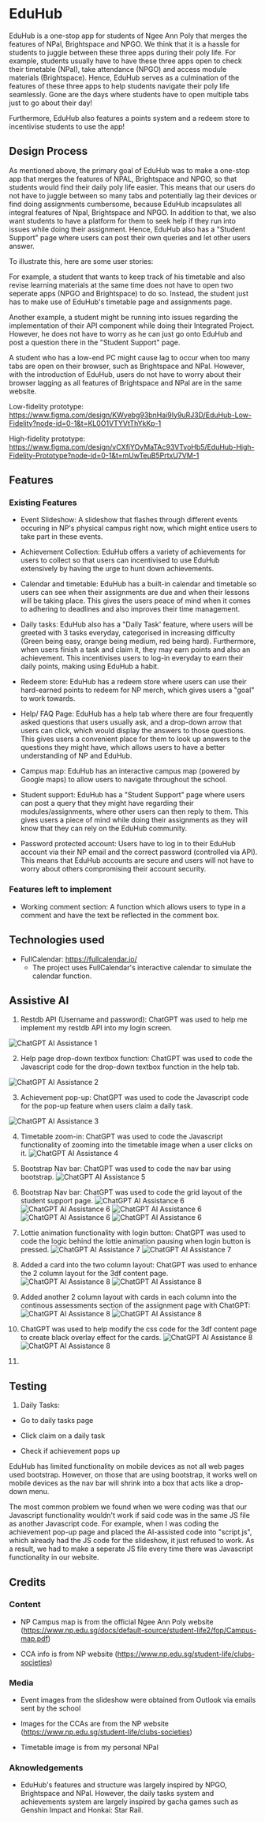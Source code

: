 # EduHub

EduHub is a one-stop app for students of Ngee Ann Poly that merges the features of NPal, Brightspace and NPGO. We think that it is a hassle for students to juggle between these three apps during their poly life. For example, students usually have to have these three apps open to check their timetable (NPal), take attendance (NPGO) and access module materials (Brightspace). Hence, EduHub serves as a culmination of the features of these three apps to help students navigate their poly life seamlessly. Gone are the days where students have to open multiple tabs just to go about their day!

Furthermore, EduHub also features a points system and a redeem store to incentivise students to use the app!

## Design Process

As mentioned above, the primary goal of EduHub was to make a one-stop app that merges the features of NPAL, Brightspace and NPGO, so that students would find their daily poly life easier. This means that our users do not have to juggle between so many tabs and potentially lag their devices or find doing assignments cumbersome, because EduHub incapsulates all integral features of Npal, Brightspace and NPGO. In addition to that, we also want students to have a platform for them to seek help if they run into issues while doing their assignment. Hence, EduHub also has a "Student Support" page where users can post their own queries and let other users answer.

To illustrate this, here are some user stories:

For example, a student that wants to keep track of his timetable and also revise learning materials at the same time does not have to open two seperate apps (NPGO and Brightspace) to do so. Instead, the student just has to make use of EduHub's timetable page and assignments page.

Another example, a student might be running into issues regarding the implementation of their API component while doing their Integrated Project. However, he does not have to worry as he can just go onto EduHub and post a question there in the "Student Support" page.

A student who has a low-end PC might cause lag to occur when too many tabs are open on their browser, such as Brightspace and NPal. However, with the introduction of EduHub, users do not have to worry about their browser lagging as all features of Brightspace and NPal are in the same website.

Low-fidelity prototype: https://www.figma.com/design/KWyebg93bnHai9Iy9uRJ3D/EduHub-Low-Fidelity?node-id=0-1&t=KL0O1VTYVtThYkKp-1

High-fidelity prototype: https://www.figma.com/design/vCXfjYOyMaTAc93VTvoHb5/EduHub-High-Fidelity-Prototype?node-id=0-1&t=mUwTeuB5PrtxU7VM-1

## Features

### Existing Features

- Event Slideshow: A slideshow that flashes through different events occuring in NP's physical campus right now, which might entice users to take part in these events.

- Achievement Collection: EduHub offers a variety of achievements for users to collect so that users can incentivised to use EduHub extensively by having the urge to hunt down achievements.

- Calendar and timetable: EduHub has a built-in calendar and timetable so users can see when their assignments are due and when their lessons will be taking place. This gives the users peace of mind when it comes to adhering to deadlines and also improves their time management.

- Daily tasks: EduHub also has a "Daily Task' feature, where users will be greeted with 3 tasks everyday, categorised in increasing difficulty (Green being easy, orange being medium, red being hard). Furthermore, when users finish a task and claim it, they may earn points and also an achievement. This incentivises users to log-in everyday to earn their daily points, making using EduHub a habit.

- Redeem store: EduHub has a redeem store where users can use their hard-earned points to redeem for NP merch, which gives users a "goal" to work towards.

- Help/ FAQ Page: EduHub has a help tab where there are four frequently asked questions that users usually ask, and a drop-down arrow that users can click, which would display the answers to those questions. This gives users a convenient place for them to look up answers to the questions they might have, which allows users to have a better understanding of NP and EduHub.

- Campus map: EduHub has an interactive campus map (powered by Google maps) to allow users to navigate throughout the school.

- Student support: EduHub has a "Student Support" page where users can post a query that they might have regarding their modules/assignments, where other users can then reply to them. This gives users a piece of mind while doing their assignments as they will know that they can rely on the EduHub community.

- Password protected account: Users have to log in to their EduHub account via their NP email and the correct password (controlled via API). This means that EduHub accounts are secure and users will not have to worry about others compromising their account security.

### Features left to implement

- Working comment section: A function which allows users to type in a comment and have the text be reflected in the comment box.

## Technologies used

- FullCalendar: https://fullcalendar.io/
  - The project uses FullCalendar's interactive calendar to simulate the calendar function.

## Assistive AI

1. Restdb API (Username and password): ChatGPT was used to help me implement my restdb API into my login screen.

![ChatGPT AI Assistance 1](images/ai_assist1.png)

2. Help page drop-down textbox function: ChatGPT was used to code the Javascript code for the drop-down textbox function in the help tab.

![ChatGPT AI Assistance 2](images/ai_assist2.png)

3. Achievement pop-up: ChatGPT was used to code the Javascript code for the pop-up feature when users claim a daily task.

![ChatGPT AI Assistance 3](images/ai_assist3.png)

4. Timetable zoom-in: ChatGPT was used to code the Javascript functionality of zooming into the timetable image when a user clicks on it.
![ChatGPT AI Assistance 4](images/ai_assist4.png)

5. Bootstrap Nav bar: ChatGPT was used to code the nav bar using bootstrap.
![ChatGPT AI Assistance 5](images/ai_assist5.png)

6. Bootstrap Nav bar: ChatGPT was used to code the grid layout of the student support page.
![ChatGPT AI Assistance 6](images/ai_assist6.png)
![ChatGPT AI Assistance 6](images/ai_assist7.png)
![ChatGPT AI Assistance 6](images/ai_assist8.png)
![ChatGPT AI Assistance 6](images/ai_assist9.png)
![ChatGPT AI Assistance 6](images/ai_assist10.png)

7. Lottie animation functionality with login button: ChatGPT was used to code the logic behind the lottie animation pausing when login button is pressed.
![ChatGPT AI Assistance 7](images/ai_assist11.png)
![ChatGPT AI Assistance 7](images/ai_assist12.png)

8. Added a card into the two column layout: ChatGPT was used to enhance the 2 column layout for the 3df content page.
![ChatGPT AI Assistance 8](images/ai_assist13.jpg)
![ChatGPT AI Assistance 8](images/ai_assist13pt2.jpg)

9.  Added another 2 column layout with cards in each column into the continous assessments section of the assignment page with ChatGPT:
![ChatGPT AI Assistance 8](images/ai_assist14.jpg)
![ChatGPT AI Assistance 8](images/ai_assist14pt2.jpg)

10.  ChatGPT was used to help modify the css code for the 3df content page to create black overlay effect for the cards.
![ChatGPT AI Assistance 8](images/ai_assist15.jpg)
![ChatGPT AI Assistance 8](images/ai_assist15pt2.jpg)

11.  


## Testing

1. Daily Tasks:

- Go to daily tasks page

- Click claim on a daily task

- Check if achievement pops up


EduHub has limited functionality on mobile devices as not all web pages used bootstrap. However, on those that are using bootstrap, it works well on mobile devices as the nav bar will shrink into a box that acts like a drop-down menu.

The most common problem we found when we were coding was that our Javascript functionality wouldn't work if said code was in the same JS file as another Javascript code. For example, when I was coding the achievement pop-up page and placed the AI-assisted code into "script.js", which already had the JS code for the slideshow, it just refused to work. As a result, we had to make a seperate JS file every time there was Javascript functionality in our website.


## Credits

### Content

- NP Campus map is from the official Ngee Ann Poly website (https://www.np.edu.sg/docs/default-source/student-life2/fop/Campus-map.pdf)

- CCA info is from NP website (https://www.np.edu.sg/student-life/clubs-societies)

### Media

- Event images from the slideshow were obtained from Outlook via emails sent by the school

- Images for the CCAs are from the NP website (https://www.np.edu.sg/student-life/clubs-societies)

- Timetable image is from my personal NPal

### Aknowledgements

- EduHub's features and structure was largely inspired by NPGO, Brightspace and NPal. However, the daily tasks system and achievements system are largely inspired by gacha games such as Genshin Impact and Honkai: Star Rail.